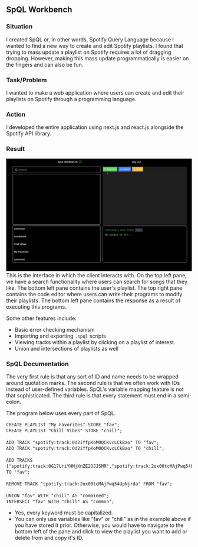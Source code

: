 ## SpQL Workbench
### Situation
I created SpQL or, in other words, Spotify Query Language because I wanted to find a new way to create and edit Spotify playlists. I found that trying to mass update a playlist on Spotify requires a lot of dragging dropping. However, making this mass update programmatically is easier on the fingers and can also be fun. 

### Task/Problem
I wanted to make a web application where users can create and edit their playlists on Spotify through a programming language.

### Action
I developed the entire application using next.js and react.js alongside the Spotify API library. 

### Result
![image](img.png)
This is the interface in which the client interacts with. On the top left pane, we have a search functionality where users can search for songs that they like. The bottom left pane contains the user's playlist. The top right pane contains the code editor where users can write their programs to modify their playlists. The bottom left pane contains the response as a result of executing this programs. 

Some other features include:
- Basic error checking mechanism
- Importing and exporting `.spql` scripts
- Viewing tracks within a playlist by clicking on a playlist of interest.
- Union and intersections of playlists as well

### SpQL Documentation
The very first rule is that any sort of ID and name needs to be wrapped around quotation marks. The second rule is that we often work with IDs instead of user-defined variables. SpQL's variable mapping feature is not that sophisticated. The third rule is that every statement must end in a semi-colon. 

The program below uses every part of SpQL.

```
CREATE PLAYLIST "My Favorites" STORE "fav"; 
CREATE PLAYLIST "Chill Vibes" STORE "chill"; 

ADD TRACK "spotify:track:0d2iYfpKoM0QCKvcLCkBao" TO "fav"; 
ADD TRACK "spotify:track:0d2iYfpKoM0QCKvcLCkBao" TO "chill"; 

ADD TRACKS ["spotify:track:0G17UriYHMjXnZE2OJJSMR","spotify:track:2ox00tcMAjPwq54UpNjrda"] TO "fav"; 

REMOVE TRACK "spotify:track:2ox00tcMAjPwq54UpNjrda" FROM "fav"; 

UNION "fav" WITH "chill" AS "combined"; 
INTERSECT "fav" WITH "chill" AS "common";
```

* Yes, every keyword must be capitalized. 
* You can only use variables like "fav" or "chill" as in the example above if you have stored it prior. Otherwise, you would have to navigate to the bottom left of the pane and click to view the playlist you want to add or delete from and copy it's ID.